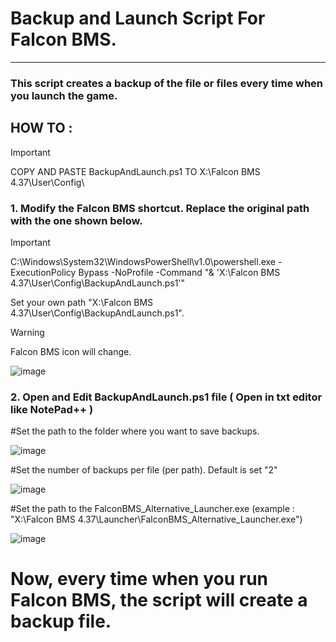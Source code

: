 # Backup and Launch Script For Falcon BMS.
---
### This script creates a backup of the file or files every time when you launch the game.



## HOW TO :

> [!IMPORTANT]
> COPY AND PASTE BackupAndLaunch.ps1 TO X:\Falcon BMS 4.37\User\Config\ 

### 1. Modify the Falcon BMS shortcut. Replace the original path with the one shown below.
> [!IMPORTANT]
> C:\Windows\System32\WindowsPowerShell\v1.0\powershell.exe -ExecutionPolicy Bypass -NoProfile -Command "& 'X:\Falcon BMS 4.37\User\Config\BackupAndLaunch.ps1'"
> 
Set your own path "X:\Falcon BMS 4.37\User\Config\BackupAndLaunch.ps1".
   
   > [!WARNING]
> Falcon BMS icon will change.
> 

   ![image](https://github.com/user-attachments/assets/8b93f276-e4c6-4400-abe7-c68524e049e5)


### 2. Open and Edit BackupAndLaunch.ps1 file ( Open in txt editor like NotePad++ )

   #Set the path to the folder where you want to save backups.

   ![image](https://github.com/user-attachments/assets/b8afd024-605e-4538-95bf-8012e675654e)


   #Set the number of backups per file (per path). Default is set "2"

   ![image](https://github.com/user-attachments/assets/aa96ed37-98b5-4ff4-be31-8b93fcd93c9d)


   #Set the path to the FalconBMS_Alternative_Launcher.exe (example : "X:\Falcon BMS 4.37\Launcher\FalconBMS_Alternative_Launcher.exe")

   ![image](https://github.com/user-attachments/assets/86c9ed15-f98a-4319-95ac-0d464106f31a)


   #  Now, every time when you run Falcon BMS, the script will create a backup file.




   


   


   


